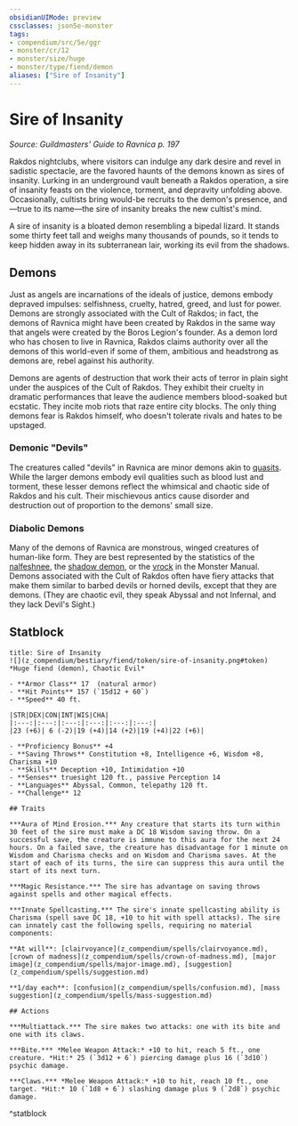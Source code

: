 ```yaml
---
obsidianUIMode: preview
cssclasses: json5e-monster
tags:
- compendium/src/5e/ggr
- monster/cr/12
- monster/size/huge
- monster/type/fiend/demon
aliases: ["Sire of Insanity"]
---
```

# Sire of Insanity
*Source: Guildmasters' Guide to Ravnica p. 197*  

Rakdos nightclubs, where visitors can indulge any dark desire and revel in sadistic spectacle, are the favored haunts of the demons known as sires of insanity. Lurking in an underground vault beneath a Rakdos operation, a sire of insanity feasts on the violence, torment, and depravity unfolding above. Occasionally, cultists bring would-be recruits to the demon's presence, and—true to its name—the sire of insanity breaks the new cultist's mind.

A sire of insanity is a bloated demon resembling a bipedal lizard. It stands some thirty feet tall and weighs many thousands of pounds, so it tends to keep hidden away in its subterranean lair, working its evil from the shadows.

## Demons

Just as angels are incarnations of the ideals of justice, demons embody depraved impulses: selfishness, cruelty, hatred, greed, and lust for power. Demons are strongly associated with the Cult of Rakdos; in fact, the demons of Ravnica might have been created by Rakdos in the same way that angels were created by the Boros Legion's founder. As a demon lord who has chosen to live in Ravnica, Rakdos claims authority over all the demons of this world-even if some of them, ambitious and headstrong as demons are, rebel against his authority.

Demons are agents of destruction that work their acts of terror in plain sight under the auspices of the Cult of Rakdos. They exhibit their cruelty in dramatic performances that leave the audience members blood-soaked but ecstatic. They incite mob riots that raze entire city blocks. The only thing demons fear is Rakdos himself, who doesn't tolerate rivals and hates to be upstaged.

### Demonic "Devils"

The creatures called "devils" in Ravnica are minor demons akin to [quasits](z_compendium/bestiary/fiend/quasit.md). While the larger demons embody evil qualities such as blood lust and torment, these lesser demons reflect the whimsical and chaotic side of Rakdos and his cult. Their mischievous antics cause disorder and destruction out of proportion to the demons' small size.

### Diabolic Demons

Many of the demons of Ravnica are monstrous, winged creatures of human-like form. They are best represented by the statistics of the [nalfeshnee](z_compendium/bestiary/fiend/nalfeshnee.md), the [shadow demon](z_compendium/bestiary/fiend/shadow-demon.md), or the [vrock](z_compendium/bestiary/fiend/vrock.md) in the Monster Manual. Demons associated with the Cult of Rakdos often have fiery attacks that make them similar to barbed devils or horned devils, except that they are demons. (They are chaotic evil, they speak Abyssal and not Infernal, and they lack Devil's Sight.)

## Statblock

```ad-statblock
title: Sire of Insanity
![](z_compendium/bestiary/fiend/token/sire-of-insanity.png#token)
*Huge fiend (demon), Chaotic Evil*

- **Armor Class** 17  (natural armor)
- **Hit Points** 157 (`15d12 + 60`)
- **Speed** 40 ft.

|STR|DEX|CON|INT|WIS|CHA|
|:---:|:---:|:---:|:---:|:---:|:---:|
|23 (+6)| 6 (-2)|19 (+4)|14 (+2)|19 (+4)|22 (+6)|

- **Proficiency Bonus** +4
- **Saving Throws** Constitution +8, Intelligence +6, Wisdom +8, Charisma +10
- **Skills** Deception +10, Intimidation +10
- **Senses** truesight 120 ft., passive Perception 14
- **Languages** Abyssal, Common, telepathy 120 ft.
- **Challenge** 12

## Traits

***Aura of Mind Erosion.*** Any creature that starts its turn within 30 feet of the sire must make a DC 18 Wisdom saving throw. On a successful save, the creature is immune to this aura for the next 24 hours. On a failed save, the creature has disadvantage for 1 minute on Wisdom and Charisma checks and on Wisdom and Charisma saves. At the start of each of its turns, the sire can suppress this aura until the start of its next turn.

***Magic Resistance.*** The sire has advantage on saving throws against spells and other magical effects.

***Innate Spellcasting.*** The sire's innate spellcasting ability is Charisma (spell save DC 18, +10 to hit with spell attacks). The sire can innately cast the following spells, requiring no material components:

**At will**: [clairvoyance](z_compendium/spells/clairvoyance.md), [crown of madness](z_compendium/spells/crown-of-madness.md), [major image](z_compendium/spells/major-image.md), [suggestion](z_compendium/spells/suggestion.md)

**1/day each**: [confusion](z_compendium/spells/confusion.md), [mass suggestion](z_compendium/spells/mass-suggestion.md)

## Actions

***Multiattack.*** The sire makes two attacks: one with its bite and one with its claws.

***Bite.*** *Melee Weapon Attack:* +10 to hit, reach 5 ft., one creature. *Hit:* 25 (`3d12 + 6`) piercing damage plus 16 (`3d10`) psychic damage.

***Claws.*** *Melee Weapon Attack:* +10 to hit, reach 10 ft., one target. *Hit:* 10 (`1d8 + 6`) slashing damage plus 9 (`2d8`) psychic damage.
```
^statblock